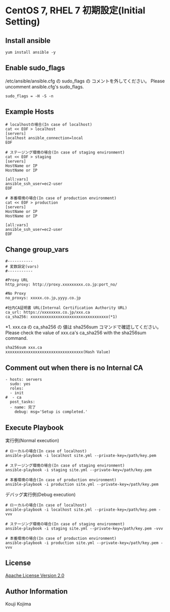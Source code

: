 # CentOS 7, RHEL 7 初期設定(Initial Setting)


Install ansible
---------------

```ruby:install ansible
yum install ansible -y
```


Enable sudo_flags
-----------------

/etc/ansible/ansible.cfg の sudo_flags の コメントを外してください。
Please uncomment ansible.cfg's sudo_flags.

```ruby:change ansible.cfg
sudo_flags = -H -S -n
```

Example Hosts
-------------

```
# localhostの場合(In case of localhost)
cat << EOF > localhost
[servers]
localhost ansible_connection=local
EOF

# ステージング環境の場合(In case of staging environment)
cat << EOF > staging
[servers]
HostName or IP
HostName or IP

[all:vars]
ansible_ssh_user=ec2-user
EOF

# 本番環境の場合(In case of production environment)
cat << EOF > production
[servers]
HostName or IP
HostName or IP

[all:vars]
ansible_ssh_user=ec2-user
EOF
```


Change group_vars
-----------------

```ruby:定数設定(Constant setting)
#-----------
# 変数設定(vars)
#-----------

#Proxy URL
http_proxy: http://proxy.xxxxxxxxx.co.jp:port_no/

#No Proxy
no_proxys: xxxxx.co.jp,yyyy.co.jp

#社内CA証明書 URL(Internal Certification Authority URL)
ca_url: https://xxxxxxxx.co.jp/xxx.ca
ca_sha256: xxxxxxxxxxxxxxxxxxxxxxxxxxxxxxxxxx(*1)
```

*1. xxx.ca の ca_sha256 の 値は sha256sum コマンドで確認してください。
    Please check the value of xxx.ca's ca_sha256 with the sha256sum command.

```
sha256sum xxx.ca
xxxxxxxxxxxxxxxxxxxxxxxxxxxxxxxxxx(Hash Value)
```


Comment out when there is no Internal CA
----------------------------------------

```ruby:change site.yml
- hosts: servers
  sudo: yes
  roles:
  - init
#  - ca
  post_tasks:
  - name: 完了
    debug: msg='Setup is completed.'
```


Execute Playbook
-----------------

実行例(Normal execution)

```
# ローカルの場合(In case of localhost)
ansible-playbook -i localhost site.yml --private-key=/path/key.pem

# ステージング環境の場合(In case of staging environment)
ansible-playbook -i staging site.yml --private-key=/path/key.pem

# 本番環境の場合(In case of production environment)
ansible-playbook -i production site.yml --private-key=/path/key.pem
```

デバッグ実行例(Debug execution)

```
# ローカルの場合(In case of localhost)
ansible-playbook -i localhost site.yml --private-key=/path/key.pem -vvv

# ステージング環境の場合(In case of staging environment)
ansible-playbook -i staging site.yml --private-key=/path/key.pem -vvv

# 本番環境の場合(In case of production environment)
ansible-playbook -i production site.yml --private-key=/path/key.pem -vvv
```


License
-------

[Apache License Version 2.0](https://github.com/kouji-kojima/sample-ansible-el7/blob/master/LICENSE)


Author Information
------------------

Kouji Kojima
